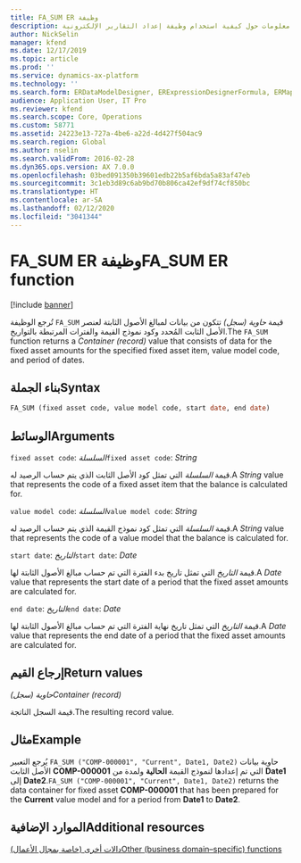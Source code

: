```yaml
---
title: FA_SUM ER وظيفة
description: يوفر هذا الموضوع معلومات حول كيفية استخدام وظيفة إعداد التقارير الإلكترونية FA_SUM (ER).
author: NickSelin
manager: kfend
ms.date: 12/17/2019
ms.topic: article
ms.prod: ''
ms.service: dynamics-ax-platform
ms.technology: ''
ms.search.form: ERDataModelDesigner, ERExpressionDesignerFormula, ERMappedFormatDesigner, ERModelMappingDesigner
audience: Application User, IT Pro
ms.reviewer: kfend
ms.search.scope: Core, Operations
ms.custom: 58771
ms.assetid: 24223e13-727a-4be6-a22d-4d427f504ac9
ms.search.region: Global
ms.author: nselin
ms.search.validFrom: 2016-02-28
ms.dyn365.ops.version: AX 7.0.0
ms.openlocfilehash: 03bed091350b39601edb22b5af6bda5a83af47eb
ms.sourcegitcommit: 3c1eb3d89c6ab9bd70b806ca42ef9df74cf850bc
ms.translationtype: HT
ms.contentlocale: ar-SA
ms.lasthandoff: 02/12/2020
ms.locfileid: "3041344"
---
```

# <span data-ttu-id="fd12c-103"><a name="FA_SUM">FA_SUM ER وظيفة</a></span><span class="sxs-lookup"><span data-stu-id="fd12c-103"><a name="FA_SUM">FA_SUM ER function</a></span></span>

[!include [banner](../includes/banner.md)]

<span data-ttu-id="fd12c-104">تُرجع الوظيفة `FA_SUM` قيمة *حاوية (سجل)* تتكون من بيانات لمبالغ الأصول الثابتة لعنصر الأصل الثابت المُحدد وكود نموذج القيمة والفترات المرتبطة بالتواريخ.</span><span class="sxs-lookup"><span data-stu-id="fd12c-104">The `FA_SUM` function returns a *Container (record)* value that consists of data for the fixed asset amounts for the specified fixed asset item, value model code, and period of dates.</span></span>

## <a name="syntax"></a><span data-ttu-id="fd12c-105">بناء الجملة</span><span class="sxs-lookup"><span data-stu-id="fd12c-105">Syntax</span></span>

```vb
FA_SUM (fixed asset code, value model code, start date, end date)
```

## <a name="arguments"></a><span data-ttu-id="fd12c-106">الوسائط</span><span class="sxs-lookup"><span data-stu-id="fd12c-106">Arguments</span></span>

<span data-ttu-id="fd12c-107">`fixed asset code`: *السلسلة*</span><span class="sxs-lookup"><span data-stu-id="fd12c-107">`fixed asset code`: *String*</span></span>

<span data-ttu-id="fd12c-108">قيمة *السلسلة* التي تمثل كود الأصل الثابت الذي يتم حساب الرصيد له.</span><span class="sxs-lookup"><span data-stu-id="fd12c-108">A *String* value that represents the code of a fixed asset item that the balance is calculated for.</span></span>

<span data-ttu-id="fd12c-109">`value model code`: *السلسلة*</span><span class="sxs-lookup"><span data-stu-id="fd12c-109">`value model code`: *String*</span></span>

<span data-ttu-id="fd12c-110">قيمة *السلسلة* التي تمثل كود نموذج القيمة الذي يتم حساب الرصيد له.</span><span class="sxs-lookup"><span data-stu-id="fd12c-110">A *String* value that represents the code of a value model that the balance is calculated for.</span></span>

<span data-ttu-id="fd12c-111">`start date`: *التاريخ*</span><span class="sxs-lookup"><span data-stu-id="fd12c-111">`start date`: *Date*</span></span>

<span data-ttu-id="fd12c-112">قيمة *التاريخ* التي تمثل تاريخ بدء الفترة التي تم حساب مبالغ الأصول الثابتة لها.</span><span class="sxs-lookup"><span data-stu-id="fd12c-112">A *Date* value that represents the start date of a period that the fixed asset amounts are calculated for.</span></span>

<span data-ttu-id="fd12c-113">`end date`: *التاريخ*</span><span class="sxs-lookup"><span data-stu-id="fd12c-113">`end date`: *Date*</span></span>

<span data-ttu-id="fd12c-114">قيمة *التاريخ* التي تمثل تاريخ نهاية الفترة التي تم حساب مبالغ الأصول الثابتة لها.</span><span class="sxs-lookup"><span data-stu-id="fd12c-114">A *Date* value that represents the end date of a period that the fixed asset amounts are calculated for.</span></span>

## <a name="return-values"></a><span data-ttu-id="fd12c-115">إرجاع القيم</span><span class="sxs-lookup"><span data-stu-id="fd12c-115">Return values</span></span>

<span data-ttu-id="fd12c-116">*حاوية (سجل)*</span><span class="sxs-lookup"><span data-stu-id="fd12c-116">*Container (record)*</span></span>

<span data-ttu-id="fd12c-117">قيمة السجل الناتجة.</span><span class="sxs-lookup"><span data-stu-id="fd12c-117">The resulting record value.</span></span>

## <a name="example"></a><span data-ttu-id="fd12c-118">مثال</span><span class="sxs-lookup"><span data-stu-id="fd12c-118">Example</span></span>

<span data-ttu-id="fd12c-119">يُرجع التعبير `FA_SUM ("COMP-000001", "Current", Date1, Date2)` حاوية بيانات الأصل الثابت **COMP-000001** التي تم إعدادها لنموذج القيمة **الحالية** ولمدة من **Date1** إلى **Date2**.</span><span class="sxs-lookup"><span data-stu-id="fd12c-119">`FA_SUM ("COMP-000001", "Current", Date1, Date2)` returns the data container for fixed asset **COMP-000001** that has been prepared for the **Current** value model and for a period from **Date1** to **Date2**.</span></span>

## <a name="additional-resources"></a><span data-ttu-id="fd12c-120">الموارد الإضافية</span><span class="sxs-lookup"><span data-stu-id="fd12c-120">Additional resources</span></span>

[<span data-ttu-id="fd12c-121">دالات أخرى (خاصة بمجال الأعمال)</span><span class="sxs-lookup"><span data-stu-id="fd12c-121">Other (business domain–specific) functions</span></span>](er-functions-category-other.md)
